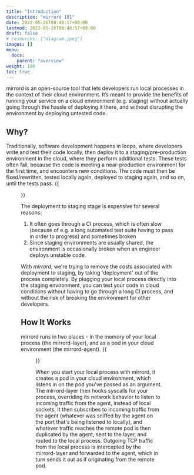 ```yaml
---
title: "Introduction"
description: "mirrord 101"
date: 2022-05-26T08:48:57+00:00
lastmod: 2022-05-26T08:48:57+00:00
draft: false
# resources: ["diagram.jpeg"]
images: []
menu:
  docs:
    parent: "overview"
weight: 100
toc: true
---
```


mirrord is an open-source tool that lets developers run local processes in the context of their cloud environment. It’s meant to provide the benefits of running your service on a cloud environment (e.g. staging) without actually going through the hassle of deploying it there, and without disrupting the environment by deploying untested code.

## Why?
Traditionally, software development happens in loops, where developers write and test their code locally, then deploy it to a staging/pre-production environment in the cloud, where they perform additional tests. These tests often fail, because the code is meeting a near-production environment for the first time, and encounters new conditions. The code must then be fixed/rewritten, tested locally again, deployed to staging again, and so on, until the tests pass.
{{<figure src="loop.png" class="white-background center">}}

The deployment to staging stage is expensive for several reasons:
1. It often goes through a CI process, which is often slow (because of e.g. a long automated test suite having to pass in order to progress) and sometimes broken
2. Since staging environments are usually shared, the environment is occasionally broken when an engineer deploys unstable code.

With *mirrord*, we're trying to remove the costs associated with deployment to staging, by taking 'deployment' out of the process completely. By plugging your local process directly into the staging environment, you can test your code in cloud conditions without having to go through a long CI process, and without the risk of breaking the environment for other developers.

## How It Works

mirrord runs in two places - in the memory of your local process (the mirrord-layer), and as a pod in your cloud environment (the mirrord-agent).
{{<figure src="../architecture/architecture.svg" alt="mirrord - Basic Architecture" class="white-background center large-width">}}

When you start your local process with mirrord, it creates a pod in your cloud environment, which listens in on the pod you've passed as an argument. The mirrord-layer then hooks syscalls for your process, overriding its network behavior to listen to incoming traffic from the agent, instead of local sockets. It then subscribes to incoming traffic from the agent (whatever was sniffed by the agent on the port that's being listened to locally), and whatever traffic reaches the remote pod is then duplicated by the agent, sent to the layer, and routed to the local process. Outgoing TCP traffic from the local process is intercepted by the mirrord-layer and forwarded to the agent, which in turn sends it out as if originating from the remote pod.
